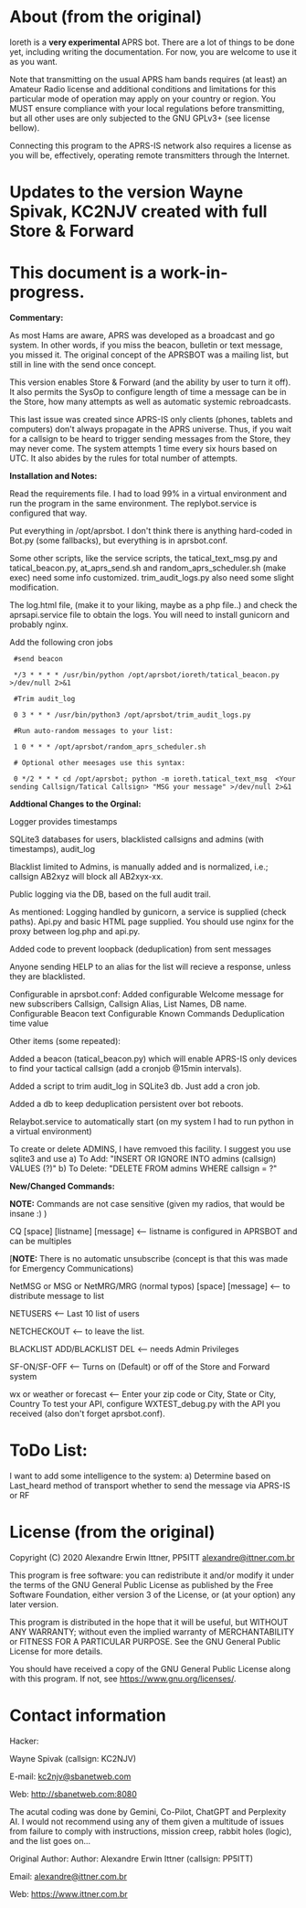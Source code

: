 
# About (from the original)

Ioreth is a **very experimental** APRS bot. There are a lot of things to be
done yet, including writing the documentation. For now, you are welcome to
use it as you want.

Note that transmitting on the usual APRS ham bands requires (at least) an
Amateur Radio license and additional conditions and limitations for this
particular mode of operation may apply on your country or region. You MUST
ensure compliance with your local regulations before transmitting, but all
other uses are only subjected to the GNU GPLv3+ (see license bellow).

Connecting this program to the APRS-IS network also requires a license as
you will be, effectively, operating remote transmitters through the Internet.

# Updates to the version Wayne Spivak, KC2NJV created with full Store & Forward
# This document is a work-in-progress.

<b> Commentary:</b>

As most Hams are aware, APRS was developed as a broadcast and go system.  In other words, if you miss the beacon, bulletin or text message, you missed it.
The original concept of the APRSBOT was a mailing list, but still in line with the send once concept. 

This version enables Store & Forward (and the ability by user to turn it off).  It also permits the SysOp to configure length of time a message can be in the Store, how many attempts as well as automatic systemic rebroadcasts.  

This last issue was created since APRS-IS only clients (phones, tablets and computers) don't always propagate in the APRS universe.  Thus, if you wait for a callsign to be heard to trigger sending messages from the Store, they may never come.  The system attempts 1 time every six hours based on UTC.   It also abides by the rules for total number of attempts.


<b>Installation and Notes:</b>  

Read the requirements file.  I had to load 99% in a virtual environment and run the program in the same environment.  The replybot.service is configured that way.

Put everything in /opt/aprsbot.  I don't think there is anything hard-coded in Bot.py (some fallbacks), but everything is in aprsbot.conf.

Some other scripts, like the service scripts, the tatical_text_msg.py and tatical_beacon.py, at_aprs_send.sh and random_aprs_scheduler.sh (make exec) need some info customized. trim_audit_logs.py also need some slight modification.

The log.html file, (make it to your liking, maybe as a php file..) and check the aprsapi.service file to obtain the logs.  You will need to install gunicorn and probably nginx.

Add the following cron jobs 

     #send beacon
     
     */3 * * * * /usr/bin/python /opt/aprsbot/ioreth/tatical_beacon.py  >/dev/null 2>&1
     
     #Trim audit_log

     0 3 * * * /usr/bin/python3 /opt/aprsbot/trim_audit_logs.py

     #Run auto-random messages to your list:

     1 0 * * * /opt/aprsbot/random_aprs_scheduler.sh

     # Optional other meesages use this syntax:
     
     0 */2 * * * cd /opt/aprsbot; python -m ioreth.tatical_text_msg  <Your sending Callsign/Tatical Callsign> "MSG your message" >/dev/null 2>&1


<b>Addtional Changes to the Orginal:</b>

Logger provides timestamps

SQLite3 databases for users, blacklisted callsigns and admins (with timestamps), audit_log

Blacklist limited to Admins, is manually added and is normalized, i.e.; callsign AB2xyz will block all AB2xyx-xx.

Public logging via the DB, based on the full audit trail.  

As mentioned: Logging handled by gunicorn, a service is supplied (check paths). Api.py and basic HTML page supplied.  You should use nginx for the proxy between log.php and api.py.

Added code to prevent loopback (deduplication) from sent messages

Anyone sending HELP to an alias for the list will recieve a response, unless they are blacklisted.

Configurable in aprsbot.conf:
Added configurable Welcome message for new subscribers
Callsign, Callsign Alias, List Names, DB name.
Configurable Beacon text
Configurable Known Commands
Deduplication time value

Other items (some repeated):

Added a beacon (tatical_beacon.py) which will enable APRS-IS only devices to find your tactical callsign (add a cronjob @15min intervals).

Added a script to trim audit_log in SQLite3 db.  Just add a cron job.

Added a db to keep deduplication persistent over bot reboots.  

Relaybot.service to automatically start (on my system I had to run python in a virtual environment)

To create or delete ADMINS, I have remvoed this facility.  I suggest you use sqlite3 and use
a) To Add:
    "INSERT OR IGNORE INTO admins (callsign) VALUES (?)"
b) To Delete:
     "DELETE FROM admins WHERE callsign = ?"
     
<b>New/Changed Commands:</b>

<b>NOTE:</b> Commands are not case sensitive (given my radios, that would be insane :) )

CQ [space] [listname] [message] <-- listname is configured in APRSBOT and can be multiples

[<b>NOTE:</b> There is no automatic unsubscribe (concept is that this was made for Emergency Communications)

NetMSG or MSG or NetMRG/MRG (normal typos) [space] [message] <-- to distribute message to list

NETUSERS  <-- Last 10 list of users

NETCHECKOUT  <-- to leave the list.

BLACKLIST ADD/BLACKLIST DEL <-- needs Admin Privileges

SF-ON/SF-OFF  <-- Turns on (Default) or off of the Store and Forward system

wx or weather or forecast <-- Enter your zip code or City, State or City, Country
To test your API, configure WXTEST_debug.py with the API you received (also don't forget aprsbot.conf).


# ToDo List:

I want to add some intelligence to the system:
a) Determine based on Last_heard method of transport whether to send the message via APRS-IS or RF


# License (from the original)

Copyright (C) 2020  Alexandre Erwin Ittner, PP5ITT <alexandre@ittner.com.br>

This program is free software: you can redistribute it and/or modify
it under the terms of the GNU General Public License as published by
the Free Software Foundation, either version 3 of the License, or
(at your option) any later version.

This program is distributed in the hope that it will be useful,
but WITHOUT ANY WARRANTY; without even the implied warranty of
MERCHANTABILITY or FITNESS FOR A PARTICULAR PURPOSE.  See the
GNU General Public License for more details.

You should have received a copy of the GNU General Public License
along with this program.  If not, see <https://www.gnu.org/licenses/>.



# Contact information

Hacker:

Wayne Spivak (callsign: KC2NJV)

E-mail: <kc2njv@sbanetweb.com>

Web: <http://sbanetweb.com:8080>

The acutal coding was done by Gemini, Co-Pilot, ChatGPT and Perplexity AI.  I would not recommend using any of them given a multitude of issues from failure to comply with instructions, mission creep, rabbit holes (logic), and the list goes on...

Original Author:
Author: Alexandre Erwin Ittner   (callsign: PP5ITT)

Email: <alexandre@ittner.com.br>

Web: <https://www.ittner.com.br>

